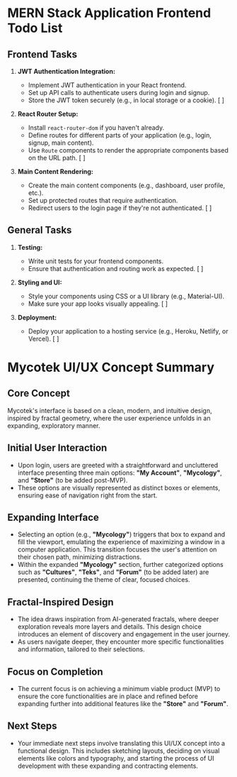 
# MERN Stack Application Frontend Todo List

## Frontend Tasks
1. **JWT Authentication Integration:**
   - Implement JWT authentication in your React frontend.
   - Set up API calls to authenticate users during login and signup.
   - Store the JWT token securely (e.g., in local storage or a cookie). [ ]

2. **React Router Setup:**
   - Install `react-router-dom` if you haven't already.
   - Define routes for different parts of your application (e.g., login, signup, main content).
   - Use `Route` components to render the appropriate components based on the URL path. [ ]

3. **Main Content Rendering:**
   - Create the main content components (e.g., dashboard, user profile, etc.).
   - Set up protected routes that require authentication.
   - Redirect users to the login page if they're not authenticated. [ ]

## General Tasks
1. **Testing:**
   - Write unit tests for your frontend components.
   - Ensure that authentication and routing work as expected. [ ]

2. **Styling and UI:**
   - Style your components using CSS or a UI library (e.g., Material-UI).
   - Make sure your app looks visually appealing. [ ]

3. **Deployment:**
   - Deploy your application to a hosting service (e.g., Heroku, Netlify, or Vercel). [ ]



# Mycotek UI/UX Concept Summary

## Core Concept

Mycotek's interface is based on a clean, modern, and intuitive design, inspired by fractal geometry, where the user experience unfolds in an expanding, exploratory manner.

## Initial User Interaction

- Upon login, users are greeted with a straightforward and uncluttered interface presenting three main options: **"My Account"**, **"Mycology"**, and **"Store"** (to be added post-MVP).
- These options are visually represented as distinct boxes or elements, ensuring ease of navigation right from the start.

## Expanding Interface

- Selecting an option (e.g., **"Mycology"**) triggers that box to expand and fill the viewport, emulating the experience of maximizing a window in a computer application. This transition focuses the user's attention on their chosen path, minimizing distractions.
- Within the expanded **"Mycology"** section, further categorized options such as **"Cultures"**, **"Teks"**, and **"Forum"** (to be added later) are presented, continuing the theme of clear, focused choices.

## Fractal-Inspired Design

- The idea draws inspiration from AI-generated fractals, where deeper exploration reveals more layers and details. This design choice introduces an element of discovery and engagement in the user journey.
- As users navigate deeper, they encounter more specific functionalities and information, tailored to their selections.

## Focus on Completion

- The current focus is on achieving a minimum viable product (MVP) to ensure the core functionalities are in place and refined before expanding further into additional features like the **"Store"** and **"Forum"**.

## Next Steps

- Your immediate next steps involve translating this UI/UX concept into a functional design. This includes sketching layouts, deciding on visual elements like colors and typography, and starting the process of UI development with these expanding and contracting elements.
